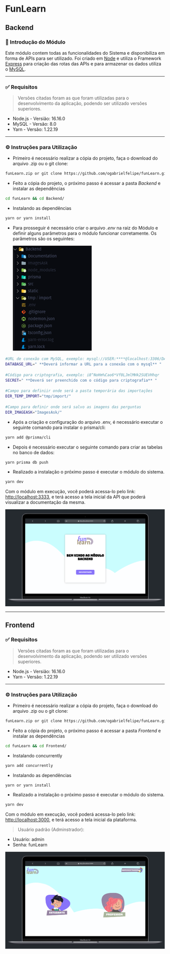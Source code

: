 # FunLearn

## Backend

### 📄 Introdução do Módulo

Este módulo contem todas as funcionalidades do Sistema e disponibiliza em forma de APIs para ser utilizado. Foi criado em [Node](https://nodejs.org/en/) e utiliza o Framework [Express](http://expressjs.com/) para criação das rotas das APIs e para armazenar os dados utiliza o [MySQL](https://www.mysql.com/).

---

### ✅ Requisitos

> Versões citadas foram as que foram utilizadas para o desenvolvimento da aplicação, podendo ser utilizado versões superiores.
> 
- Node.js - Versião: 16.16.0
- MySQL - Versão: 8.0
- Yarn - Versão: 1.22.19

---

### ⚙ Instruções para Utilização

- Primeiro é necessário realizar a cópia do projeto, faça o download do arquivo .zip ou o git clone:

```bash
funLearn.zip or git clone https://github.com/ogabrielfelipe/funLearn.git
```

- Feito a cópia do projeto, o próximo passo é acessar a pasta *Backend*  e instalar as dependências

```bash
cd funLearn && cd Backend/
```

- Instalando as dependências

```bash
yarn or yarn install
```

- Para prosseguir é necessário criar o arquivo *.env* na raiz do Módulo e definir alguns parâmetros para o módulo funcionar corretamente. Os parâmetros são os seguintes:
    
    ![organizacao_dir](Backend/static/organizacao_dir.png)
    

```bash
#URL de conexão com MySQL, exemplo: mysql://USER:****@localhost:3306/DATABASE
DATABASE_URL=" **Deverá informar a URL para a conexão com o mysql** "

#Código para criptografia, exemplo: i8^NoHm%Cao6*Vf0LJmlMHk2SUEVHhqr
SECRET=" **Deverá ser preenchido com o código para criptografia** "

#Campo para definiir onde será a pasta temporária das importações
DIR_TEMP_IMPORT="tmp/import/"

#Campo para definir onde será salvo as imagens das perguntas
DIR_IMAGEASK="ImagesAsk/"
```

- Após a criação e configuração do arquivo .env, é necessário executar o seguinte comando para instalar o prisma/cli:

```bash
yarn add @prisma/cli
```

- Depois é necessário executar o seguinte comando para criar as tabelas no banco de dados:

```bash
yarn prisma db push
```

- Realizado a instalação o próximo passo é executar o módulo do sistema.

```bash
yarn dev
```

Com o módulo em execução, você poderá acessa-lo pelo link: [http://localhost:3333](http://localhost:3333/), e terá acesso a tela inicial da API que poderá visualizar a documentação da mesma.

![demo_initial](Backend/static/demo_initial.png)


---

## Frontend


### ✅ Requisitos

> Versões citadas foram as que foram utilizadas para o desenvolvimento da aplicação, podendo ser utilizado versões superiores.
> 
- Node.js - Versião: 16.16.0
- Yarn - Versão: 1.22.19

---

### ⚙ Instruções para Utilização

- Primeiro é necessário realizar a cópia do projeto, faça o download do arquivo .zip ou o git clone:

```bash
funLearn.zip or git clone https://github.com/ogabrielfelipe/funLearn.git
```

- Feito a cópia do projeto, o próximo passo é acessar a pasta *Frontend*  e instalar as dependências

```bash
cd funLearn && cd Frontend/
```

- Instalando concurrently

```bash
yarn add concurrently
```

- Instalando as dependências

```bash
yarn or yarn install
```

- Realizado a instalação o próximo passo é executar o módulo do sistema.

```bash
yarn dev
```

Com o módulo em execução, você poderá acessa-lo pelo link: [http://localhost:3000](http://localhost:3000/), e terá acesso a tela inicial da plataforma.

> Usuário padrão (Adminstrador):
- Usuário: admin
- Senha: funLearn

![demo_inital_frontend](frontend/public/FrontEnd.png)